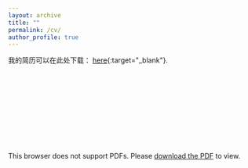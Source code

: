 ```yaml
---
layout: archive
title: ""
permalink: /cv/
author_profile: true
---
```


我的简历可以在此处下载： [here](../files/CV_XiaolongJin_final.pdf){:target="_blank"}.

<object data="../files/CV_XiaolongJin_final.pdf" type="application/pdf" width="700px" height="700px">
    <embed src="../files/CV_XiaolongJin_final.pdf">
        <p>This browser does not support PDFs. Please <a href="../files/CV_XiaolongJin_final.pdf">download the PDF</a> to view.</p>
    </embed>
</object>
